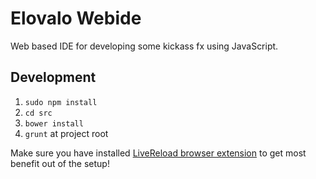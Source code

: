 # Elovalo Webide

Web based IDE for developing some kickass fx using JavaScript.

## Development

1. `sudo npm install`
2. `cd src`
3. `bower install`
4. `grunt` at project root

Make sure you have installed [LiveReload browser extension](http://feedback.livereload.com/knowledgebase/articles/86242-how-do-i-install-and-use-the-browser-extensions-) to get most benefit out of the setup!

